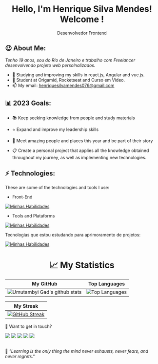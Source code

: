 <h1 align='center'>
  Hello, I'm Henrique Silva Mendes!
  <br/>
  Welcome !
</h1>
<p align='center'>
  Desenvolvedor Frontend 
</p>

<h2> 😉 About Me: </h2>


<p>
  <em>
    Tenho 19 anos, sou do Rio de Janeiro e trabalho com Freelancer desenvolvendo projeto web persolnalizados.
  </em>
</p>

- 🌱 Studying and improving my skills in react.js, Angular and vue.js.
- 🚀 Student at Origamid, Rocketseat and Curso em Video.
- 📫 My email: henriquesilvamendes076@gmail.com

<h2>  📊 2023 Goals:</h2>

- 📚 Keep seeking knowledge from people and study materials

- ⭐ Expand and improve my leadership skills

- 💙 Meet amazing people and places this year and be part of their story

- 📋 Create a personal project that applies all the knowledge obtained throughout my journey, as well as implementing new technologies.

<h2> ⚡ Technologies:</h2>


These are some of the technologies and tools I use:

- Front-End

[![Minhas Habilidades](https://skillicons.dev/icons?i=html,css,js,bootstrap)](https://skillicons.dev)


- Tools and Plataforms

[![Minhas Habilidades](https://skillicons.dev/icons?i=git,github,vscode)](https://skillicons.dev)


Tecnologias que estou estudando para aprimoramento de projetos:

[![Minhas Habilidades](https://skillicons.dev/icons?i=react,angular,vue,next)](https://skillicons.dev) <br>
<div align='center'>
<h1 align='center'>   📈 My Statistics</h1>



| My GitHub                                                                                                                                                         | Top Languages                                                                                                                                                                    |
| ------------------------------------------------------------------------------------------------------------------------------------------------------------------------ | ---------------------------------------------------------------------------------------------------------------------------------------------------------------------------------- |
| ![Umutambyi Gad's github stats](https://github-readme-stats.vercel.app/api?username=HenriqueScloud&show_icons=true&hide_border=true&count_private=true&theme=jolly) | ![Top Languages](https://github-readme-stats.vercel.app/api/top-langs/?username=HenriqueScloud&theme=blue-green) |


| My Streak                                                                                                                                                             |
| ----------------------------------------------------------------------------------------------------------------------------------------------------------------------- |
| [![GitHub Streak](https://streak-stats.demolab.com/?user=HenriqueScloud&theme=jolly)](https://git.io/streak-stats) |
</div>

💬 Want to get in touch?

<div>
  <a href="https://www.linkedin.com/in/henrique-silva-mendes" target="_blank"><img src="https://img.shields.io/badge/-LinkedIn-%230077B5?style=for-the-badge&logo=linkedin&logoColor=white" target="_blank"></a>
  <a href="https://api.whatsapp.com/send/?phone=%2B5521969221346&text='📞👨‍💻Olá, Henrique!
    💡Fiquei interressado no seus projetos como desenvolvedor frontend! Podemos conversar  sobre possíveis oportunidades?
    💼🚀 Aguardo seu retorno!'&app_absent=0" target="_blank"><img src="https://img.shields.io/badge/WhatsApp-25D366?style=for-the-badge&logo=whatsapp&logoColor=white" target="_blank"></a>
  <a href = "mailto:henriquesilvamendes076@gmail.com" target="_blank"><img src="https://img.shields.io/badge/-Gmail-%23333?style=for-the-badge&logo=gmail&logoColor=white" target="_blank"></a>
  <a href="https://www.instagram.com/henrique_silvahsm/" target="_blank"><img src="https://img.shields.io/badge/-Instagram-%23E4405F?style=for-the-badge&logo=instagram&logoColor=white" target="_blank"></a>
  <a href="https://discord.gg/henrique.8113" target="_blank"><img src="https://img.shields.io/badge/Discord-7289DA?style=for-the-badge&logo=discord&logoColor=white" target="_blank"></a> 
</div>
<br>
<p>🧠 <span style="font-style:italic">"Learning is the only thing the mind never exhausts, never fears, and never regrets."</span></p>




